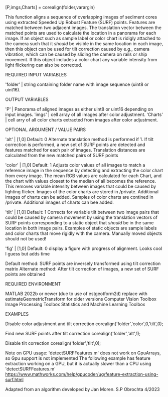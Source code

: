 [P,imgs,Charts] = corealign(folder,varargin)

This function aligns a sequence of overlapping images of sediment cores
using extracted Speeded Up Robust Feature (SURF) points. Features are matched
between two adjacent images. The translation vector between the matched points
are used to calculate the location in a panorama for each image. If an object
such as sample label or color chart is ridigly attached to the camera such that
it *should* be visible in the same location in each image, then this object
can be used for tilt correction caused by e.g., camera vibration, which can be
caused by sliding the camera on rails or ship movement. If this object includes
a color chart any variable intensity from light flickering can also be corrected.

REQUIRED INPUT VARIABLES

'folder' | string containing folder name with image sequence (uint8 or uint16).

OUTPUT VARIABLES

'P' | Panorama of aligned images as either uint8 or uint16 depending on input images.
'imgs' | cell array of all images after color adjustment.
'Charts' | cell arry of all color charts extracted from images after color adjustment.

OPTIONAL ARGUMENT / VALUE PAIRS

'alt' | [1,0] Default: 0
Alternate translation method is performed if 1. If tilt correction is performed,
a new set of SURF points are detected and features matched for each pair of images.
Translation distances are calculated from the new matched pairs of SURF points

'color' | [1,0] Default: 1
Adjusts color values of all images to match a reference image in the sequence by detecting
and extracting the color chart from every image. The mean RGB values are calculated for each
Chart, and the chart with values closest to the median of all becomes the reference.
This removes variable intensity between images that could be caused by lighting flicker.
Images of the color charts are stored in /private. Additional images of charts can be added.
Samples of color charts are contined in /private. Additional images of charts can bee added.

'tilt' | [1,0] Default: 1
Corrects for variable tilt between two image pairs that could be caused by camera movement
by using the translation vectors of SURF points corresponding to a static object that
*should* be in the same location in both image pairs. Examples of static objects are
sample labels and color charts that move rigidly with the camera.
Manually moved objects should not be used!

'fig' | [1,0] Default: 0
display a figure with progress of alignment. Looks cool I guess but adds time

Default method: SURF points are inversely transformed using tilt correction matrix
Alternate method: After tilt correction of images, a new set of SURF points are obtained

REQUIRED ENVIRONMENT

MATLAB 2022b or newer (due to use of estgeotform2d)
	replace with estimateGeometricTransform for older versions
Computer Vision Toolbox
Image Processing Toolbox
Statistics and Machine Learning Toolbox

EXAMPLES

Disable color adjustment and tilt correction
corealign('folder','color',0,'tilt',0);

Find new SURF points after tilt correction
corealign('folder','alt',1);

Disable tilt correction
corealign('folder','tilt',0);

Note on GPU usage:
'detectSURFFeatures.m' does not work on GpuArrays, so Gpu support is not implemented
The following example has feature extraction working on a GPU, but it is actually
slower than a CPU using 'detectSURFFeatures.m'
https://www.mathworks.com/help/gpucoder/ug/feature-extraction-using-surf.html

Adapted from an algorithm developed by Jan Moren.
S.P Obrochta 4/2023
